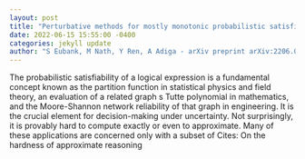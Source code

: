 ```yaml
--- 
layout: post 
title: "Perturbative methods for mostly monotonic probabilistic satisfiability problems" 
date: 2022-06-15 15:55:00 -0400 
categories: jekyll update 
author: "S Eubank, M Nath, Y Ren, A Adiga - arXiv preprint arXiv:2206.03550, 2022" 
--- 
```

The probabilistic satisfiability of a logical expression is a fundamental concept known as the partition function in statistical physics and field theory, an evaluation of a related graph s Tutte polynomial in mathematics, and the Moore-Shannon network reliability of that graph in engineering. It is the crucial element for decision-making under uncertainty. Not surprisingly, it is provably hard to compute exactly or even to approximate. Many of these applications are concerned only with a subset of Cites: On the hardness of approximate reasoning